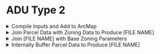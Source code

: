 # ADU Type 2

<details>

<summary>Compile Inputs and Add to ArcMap</summary>

#### Tabular Data

* Base Zoning Parameters table with:
  * Zone Code
  * ADU Permitted
  * Front Setback
  * Side Setback
  * Rear Setback
  * Max Setback (Greatest of Front, Side, and Rear)
  * Min Setback (Least of Front, Side, and Rear)

#### Spatial Data

* Parcel Data
* Zoning Data
* Unbuildable Area(s)
  * Building Roofprints
  * Existing Impervious Surfaces

</details>

<details>

<summary>Join Parcel Data with Zoning Data to Produce [FILE NAME]</summary>

* Execute a Spatial Join with the following selections:
  *

</details>

<details>

<summary>Join [FILE NAME] with Base Zoning Parameters</summary>



</details>

<details>

<summary>Internally Buffer Parcel Data to Produce [FILE NAME]</summary>

* Add the ArcMap Buffer Wizard to ArcMap ([Instructions here](https://support.esri.com/en/technical-article/000011497))
* Use the Buffer Wizard with the following selections:
  *   Page 1:

      * The features of a layer: Parcel Data
      * \[X] Use only the selected features

      &#x20;



</details>

####



